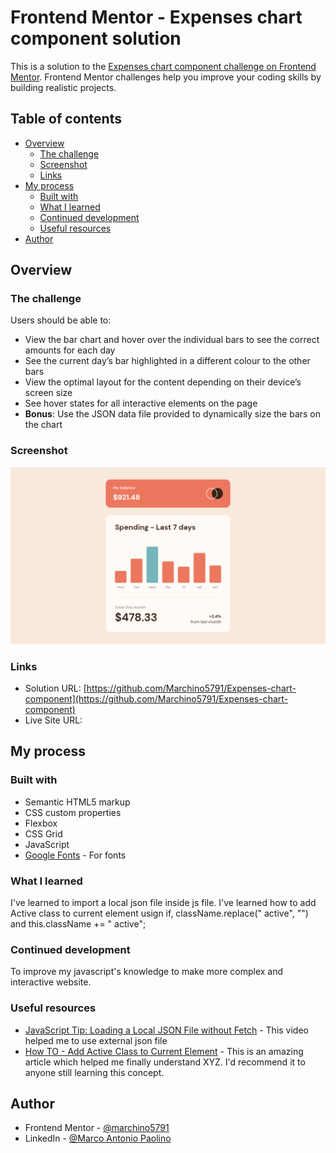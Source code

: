 # Frontend Mentor - Expenses chart component solution

This is a solution to the [Expenses chart component challenge on Frontend Mentor](https://www.frontendmentor.io/challenges/expenses-chart-component-e7yJBUdjwt). Frontend Mentor challenges help you improve your coding skills by building realistic projects. 

## Table of contents

- [Overview](#overview)
  - [The challenge](#the-challenge)
  - [Screenshot](#screenshot)
  - [Links](#links)
- [My process](#my-process)
  - [Built with](#built-with)
  - [What I learned](#what-i-learned)
  - [Continued development](#continued-development)
  - [Useful resources](#useful-resources)
- [Author](#author)

## Overview

### The challenge

Users should be able to:

- View the bar chart and hover over the individual bars to see the correct amounts for each day
- See the current day’s bar highlighted in a different colour to the other bars
- View the optimal layout for the content depending on their device’s screen size
- See hover states for all interactive elements on the page
- **Bonus**: Use the JSON data file provided to dynamically size the bars on the chart

### Screenshot

![Expenses chart component Screenshot](https://github.com/Marchino5791/Expenses-chart-component/blob/main/Screenshot%202023-01-31%2011.32.16.png)

### Links

- Solution URL: [https://github.com/Marchino5791/Expenses-chart-component](https://github.com/Marchino5791/Expenses-chart-component)
- Live Site URL: []()

## My process

### Built with

- Semantic HTML5 markup
- CSS custom properties
- Flexbox
- CSS Grid
- JavaScript
- [Google Fonts](https://fonts.google.com/) - For fonts

### What I learned

I've learned to import a local json file inside js file.
I've learned how to add Active class to current element usign if, className.replace(" active", "") and this.className += " active";

### Continued development

To improve my javascript's knowledge to make more complex and interactive website.

### Useful resources

- [JavaScript Tip: Loading a Local JSON File without Fetch](https://www.youtube.com/watch?v=Z92PqSyUBSI) - This video helped me to use external json file
- [How TO - Add Active Class to Current Element](https://www.w3schools.com/howto/howto_js_active_element.asp) - This is an amazing article which helped me finally understand XYZ. I'd recommend it to anyone still learning this concept.

## Author

- Frontend Mentor - [@marchino5791](https://www.frontendmentor.io/profile/marchino5791)
- LinkedIn - [@Marco Antonio Paolino](https://www.linkedin.com/in/marco-paolino)
